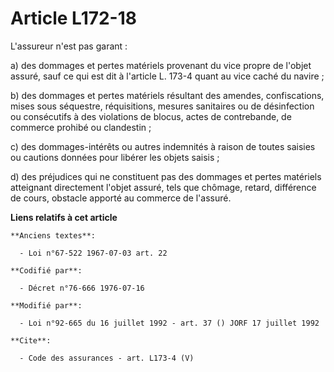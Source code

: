 # Article L172-18

L'assureur n'est pas garant : 

a) des dommages et pertes matériels provenant du vice propre de l'objet assuré, sauf ce qui est dit à l'article L. 173-4
quant au vice caché du navire ; 

b) des dommages et pertes matériels résultant des amendes, confiscations, mises sous séquestre, réquisitions, mesures
sanitaires ou de désinfection ou consécutifs à des violations de blocus, actes de contrebande, de commerce prohibé ou
clandestin ; 

c) des dommages-intérêts ou autres indemnités à raison de toutes saisies ou cautions données pour libérer les objets
saisis ; 

d) des préjudices qui ne constituent pas des dommages et pertes matériels atteignant directement l'objet assuré, tels que
chômage, retard, différence de cours, obstacle apporté au commerce de l'assuré.

**Liens relatifs à cet article**

	**Anciens textes**:

	  - Loi n°67-522 1967-07-03 art. 22

	**Codifié par**:

	  - Décret n°76-666 1976-07-16

	**Modifié par**:

	  - Loi n°92-665 du 16 juillet 1992 - art. 37 () JORF 17 juillet 1992

	**Cite**:

	  - Code des assurances - art. L173-4 (V)
